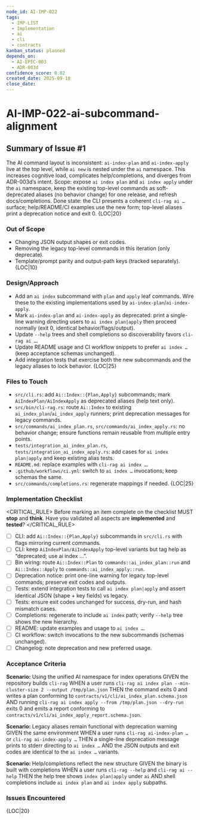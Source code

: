 ```yaml
---
node_id: AI-IMP-022
tags:
  - IMP-LIST
  - Implementation
  - ai
  - cli
  - contracts
kanban_status: planned
depends_on:
  - AI-EPIC-003
  - ADR-003d
confidence_score: 0.82
created_date: 2025-09-18
close_date:
---
```


# AI-IMP-022-ai-subcommand-alignment

## Summary of Issue #1
The AI command layout is inconsistent: `ai-index-plan` and `ai-index-apply` live at the top level, while `ai new` is nested under the `ai` namespace. This increases cognitive load, complicates help/completions, and diverges from ADR-003d’s intent. Scope: expose `ai index plan` and `ai index apply` under the `ai` namespace, keep the existing top-level commands as soft-deprecated aliases (no behavior change) for one release, and refresh docs/completions. Done state: the CLI presents a coherent `cli-rag ai …` surface; help/README/CI examples use the new form; top-level aliases print a deprecation notice and exit 0. {LOC|20}

### Out of Scope 
- Changing JSON output shapes or exit codes.
- Removing the legacy top-level commands in this iteration (only deprecate).
- Template/prompt parity and output-path keys (tracked separately). {LOC|10}

### Design/Approach  
- Add an `ai index` subcommand with `plan` and `apply` leaf commands. Wire these to the existing implementations used by `ai-index-plan`/`ai-index-apply`.
- Mark `ai-index-plan` and `ai-index-apply` as deprecated: print a single-line warning directing users to `ai index plan|apply` then proceed normally (exit 0, identical behavior/flags/output).
- Update `--help` trees and shell completions so discoverability favors `cli-rag ai …`.
- Update README usage and CI workflow snippets to prefer `ai index …` (keep acceptance schemas unchanged).
- Add integration tests that exercise both the new subcommands and the legacy aliases to lock behavior. {LOC|25}

### Files to Touch
- `src/cli.rs`: add `Ai::Index::{Plan,Apply}` subcommands; mark `AiIndexPlan/AiIndexApply` as deprecated aliases (help text only).
- `src/bin/cli-rag.rs`: route `Ai::Index` to existing `ai_index_plan`/`ai_index_apply` runners; print deprecation messages for legacy commands.
- `src/commands/ai_index_plan.rs`, `src/commands/ai_index_apply.rs`: no behavior change; ensure functions remain reusable from multiple entry points.
- `tests/integration_ai_index_plan.rs`, `tests/integration_ai_index_apply.rs`: add cases for `ai index plan|apply` and keep existing alias tests.
- `README.md`: replace examples with `cli-rag ai index …`.
- `.github/workflows/ci.yml`: switch to `ai index …` invocations; keep schemas the same.
- `src/commands/completions.rs`: regenerate mappings if needed. {LOC|25}

### Implementation Checklist

<CRITICAL_RULE>
Before marking an item complete on the checklist MUST **stop** and **think**. Have you validated all aspects are **implemented** and **tested**? 
</CRITICAL_RULE> 

- [ ] CLI: add `Ai::Index::{Plan,Apply}` subcommands in `src/cli.rs` with flags mirroring current commands.
- [ ] CLI: keep `AiIndexPlan/AiIndexApply` top-level variants but tag help as “deprecated; use ai index …”.
- [ ] Bin wiring: route `Ai::Index::Plan` to `commands::ai_index_plan::run` and `Ai::Index::Apply` to `commands::ai_index_apply::run`.
- [ ] Deprecation notice: print one-line warning for legacy top-level commands; preserve exit codes and outputs.
- [ ] Tests: extend integration tests to call `ai index plan|apply` and assert identical JSON (shape + key fields) vs legacy.
- [ ] Tests: ensure exit codes unchanged for success, dry-run, and hash mismatch cases.
- [ ] Completions: regenerate to include `ai index` path; verify `--help` tree shows the new hierarchy.
- [ ] README: update examples and usage to `ai index …`.
- [ ] CI workflow: switch invocations to the new subcommands (schemas unchanged).
- [ ] Changelog: note deprecation and new preferred usage.

### Acceptance Criteria
**Scenario:** Using the unified AI namespace for index operations
GIVEN the repository builds `cli-rag`
WHEN a user runs `cli-rag ai index plan --min-cluster-size 2 --output /tmp/plan.json`
THEN the command exits 0 and writes a plan conforming to `contracts/v1/cli/ai_index_plan.schema.json`
AND running `cli-rag ai index apply --from /tmp/plan.json --dry-run` exits 0 and emits a report conforming to `contracts/v1/cli/ai_index_apply_report.schema.json`.

**Scenario:** Legacy aliases remain functional with deprecation warning
GIVEN the same environment
WHEN a user runs `cli-rag ai-index-plan …` or `cli-rag ai-index-apply …`
THEN a single-line deprecation message prints to stderr directing to `ai index …`
AND the JSON outputs and exit codes are identical to the `ai index …` variants.

**Scenario:** Help/completions reflect the new structure
GIVEN the binary is built with completions
WHEN a user runs `cli-rag --help` and `cli-rag ai --help`
THEN the help tree shows `index plan|apply` under `ai`
AND shell completions include `ai index plan` and `ai index apply` subpaths.

### Issues Encountered 
{LOC|20}

